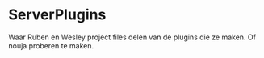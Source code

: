ServerPlugins
==

Waar Ruben en Wesley project files delen van de plugins die ze maken. Of nouja proberen te maken.
